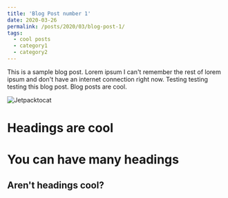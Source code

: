 ```yaml
---
title: 'Blog Post number 1'
date: 2020-03-26
permalink: /posts/2020/03/blog-post-1/
tags:
  - cool posts
  - category1
  - category2
---
```


This is a sample blog post. Lorem ipsum I can't remember the rest of lorem ipsum and don't have an internet connection right now. Testing testing testing this blog post. Blog posts are cool.


![Jetpacktocat](https://octodex.github.com/images/jetpacktocat.png)

Headings are cool
======

You can have many headings
======

Aren't headings cool?
------
